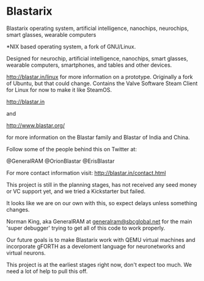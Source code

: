 Blastarix
=========

Blastarix operating system, artificial intelligence, nanochips, neurochips, smart glasses, wearable computers

*NIX based operating system, a fork of GNU/Linux.

Designed for neurochip, artificial intelligence, nanochips, smart glasses, wearable computers, smartphones, and tables and other devices.

http://blastar.in/linux for more information on a prototype. Originally a fork of Ubuntu, but that could change. Contains the Valve Software Steam Client for Linux for now to make it like SteamOS.

http://blastar.in

and

http://www.blastar.org/

for more information on the Blastar family and Blastar of India and China.

Follow some of the people behind this on Twitter at:

@GeneralRAM
@OrionBlastar
@ErisBlastar

For more contact information visit:
http://blastar.in/contact.html

This project is still in the planning stages, has not received any seed money or VC support yet, and we tried a Kickstarter but failed.

It looks like we are on our own with this, so expect delays unless something changes.

Norman King, aka GeneralRAM at generalram@sbcglobal.net for the main 'super debugger' trying to get all of this code to work properly.

Our future goals is to make Blastarix work with QEMU virtual machines and incorporate gFORTH as a develoment language for neuronetworks and virtual neurons.

This project is at the earliest stages right now, don't expect too much. We need a lot of help to pull this off.

